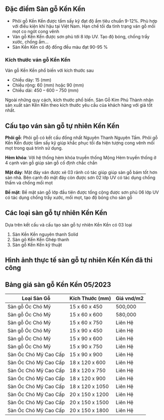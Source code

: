 ## Đặc điểm Sàn gỗ Kền Kền

- Phôi gỗ Kền Kền được tẩm sấy kỹ đạt độ ẩm tiêu chuẩn 9-12%. Phù hợp với điều kiện khí hậu tại Việt Nam. Hạn chế tối đa tình trạng ván gỗ mối mọt co ngót cong vênh
- Ván gỗ Kền Kền được sơn phủ tới 8 lớp UV. Tạo độ bóng, chống trầy xước, chống ẩm…
- Sàn Kền Kền có độ đồng đều màu đạt 90-95 %

### Kích thước ván gỗ Kền Kền

Ván gỗ Kền Kền phổ biến với kích thước sau

- Chiều dày: 15 (mm)
- Chiều rộng: 60 (mm) hoặc 90 (mm)
- Chiều dài: 450 – 600 – 750 (mm)

Ngoài những quy cách, kích thước phổ biến. Sàn Gỗ Kim Phú Thành nhận sản xuất sàn Kền Kền theo kích thước yêu cầu của khách hàng với giá tốt nhất.

## Cấu tạo ván sàn gỗ tự nhiên Kền Kền

**Phôi gỗ**: Phôi gỗ có kết cấu đồng nhất Nguyên Thanh Nguyên Tấm. Phôi gỗ Kền Kền được tẩm sấy kỹ giúp khắc phục tối đa hiện tượng cong vênh mối mọt trong quá trình sử dụng.

**Hèm khóa**: Với hệ thống hèm khóa truyền thống Mộng Hèm truyền thống ở 4 cạnh ván gỗ giúp sàn gỗ cố định chắc chắn

**Mặt đáy**: Mặt đáy ván được xẻ 03 rãnh có tác giúp giúp sàn gỗ bám tốt hơn sàn nhà. Bên cạnh đó mặt đáy còn được sơn 02 lớp UV có tác dụng chống thấm và chống mối mọt

**Bề mặt**: Bề mặt sàn gỗ lớp đầu tiên được tổng cộng được sơn phủ 06 lớp UV có tác dụng chống trầy xước, mối mọt, tạo độ bóng cho sàn gỗ

## Các loại sàn gỗ tự nhiên Kền Kền

Dựa trên kết cấu và cấu tạo sàn gỗ tự nhiên Kền Kền có 03 loại

1. Sàn Kền Kền nguyên thanh Solid
2. Sàn gõ Kền Kền Ghép thanh
3. Sàn gỗ Kền Kền kỹ thuật

## Hình ảnh thực tế sàn gỗ tự nhiên Kền Kền đã thi công

## Bảng giá sàn gỗ Kền Kền 05/2023

| Loại Sàn Gỗ              | Kích Thước (mm) | Giá vnd/m2 |
|--------------------------|-----------------|------------|
| Sàn gỗ Óc Chó Mỹ         | 15 x 60 x 450    | 500,000    |
| Sàn gỗ Óc Chó Mỹ         | 15 x 60 x 600    | 580,000    |
| Sàn gỗ Óc Chó Mỹ         | 15 x 60 x 750    | Liên Hệ    |
| Sàn gỗ Óc Chó Mỹ         | 15 x 90 x 450    | Liên Hệ    |
| Sàn gỗ Óc Chó Mỹ         | 15 x 90 x 600    | Liên Hệ    |
| Sàn gỗ Óc Chó Mỹ         | 15 x 90 x 750    | Liên Hệ    |
| Sàn Óc Chó Mỹ Cao Cấp    | 15 x 90 x 900    | Liên Hệ    |
| Sàn Óc Chó Mỹ Cao Cấp    | 18 x 120 x 600   | Liên Hệ    |
| Sàn Óc Chó Mỹ Cao Cấp    | 18 x 120 x 750   | Liên Hệ    |
| Sàn Óc Chó Mỹ Cao Cấp    | 18 x 120 x 900   | Liên Hệ    |
| Sàn Óc Chó Mỹ Cao Cấp    | 18 x 120 x 1050  | Liên Hệ    |
| Sàn Óc Chó Mỹ Cao Cấp    | 20 x 150 x 1200  | Liên Hệ    |
| Sàn Óc Chó Mỹ Cao Cấp    | 20 x 150 x 1500  | Liên Hệ    |
| Sàn Óc Chó Mỹ Cao Cấp    | 20 x 150 x 1800  | Liên Hệ    |
